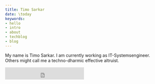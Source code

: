 ```yaml
---
title: Timo Sarkar
date: \today
keywords:
- hello
- intro
- about
- techblog
- blog
---
```



My name is Timo Sarkar. I am currently working as IT-Systemsengineer. Others might call me a techno-dharmic effective altruist.

<iframe src="https://duckduckgo.com/search.html?width=200&site=ts.cli.rs&prefill=Search%20Articles" style="overflow:hidden;margin:0;padding:0;width:258px;height:40px;border:0;"></iframe>
